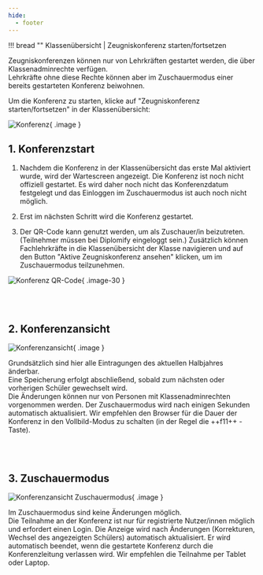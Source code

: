 ```yaml
---
hide:
  - footer
---
```


!!! bread ""
    Klassenübersicht | Zeugniskonferenz starten/fortsetzen

<!-- ![Konferenz](../../img/02_Schritt_für_Schritt/konferenz.png){ .img-head } -->

Zeugniskonferenzen können nur von Lehrkräften gestartet werden, die über Klassenadminrechte verfügen. <br>
Lehrkräfte ohne diese Rechte können aber im Zuschauermodus einer bereits gestarteten Konferenz beiwohnen.


Um die Konferenz zu starten, klicke auf "Zeugniskonferenz starten/fortsetzen" in der Klassenübersicht:<br>

![Konferenz](../../img/02_Schritt_für_Schritt/konferenz_starten.png){ .image }


## 1. Konferenzstart
1. Nachdem die Konferenz in der Klassenübersicht das erste Mal aktiviert wurde, wird der Wartescreen angezeigt. Die Konferenz ist noch nicht offiziell gestartet. Es wird daher noch nicht das Konferenzdatum festgelegt und das Einloggen im Zuschauermodus ist auch noch nicht möglich.

2. Erst im nächsten Schritt wird die Konferenz gestartet.

3. Der QR-Code kann genutzt werden, um als Zuschauer/in beizutreten. (Teilnehmer müssen bei Diplomify eingeloggt sein.) Zusätzlich können Fachlehrkräfte in die Klassenübersicht der Klasse navigieren und auf den Button "Aktive Zeugniskonferenz ansehen" klicken, um im Zuschauermodus teilzunehmen.

![Konferenz QR-Code](../../img/02_Schritt_für_Schritt/konferenz_qr.png){ .image-30 }

<br>
<br>

## 2. Konferenzansicht 
![Konferenzansicht](../../img/02_Schritt_für_Schritt/konferenz_view.png){ .image }

Grundsätzlich sind hier alle Eintragungen des aktuellen Halbjahres änderbar. <br>
Eine Speicherung erfolgt abschließend, sobald zum nächsten oder vorherigen Schüler gewechselt wird.<br>
Die Änderungen können nur von Personen mit Klassenadminrechten vorgenommen werden. Der Zuschauermodus wird nach einigen Sekunden automatisch aktualisiert.
Wir empfehlen den Browser für die Dauer der Konferenz in den Vollbild-Modus zu schalten (in der Regel die ++f11++ - Taste).  

<br>
<br>

## 3. Zuschauermodus 
![Konferenzansicht Zuschauermodus](../../img/02_Schritt_für_Schritt/konferenz_participant.png){ .image }

Im Zuschauermodus sind keine Änderungen möglich. <br>
Die Teilnahme an der Konferenz ist nur für registrierte Nutzer/innen möglich und erfordert einen Login.
Die Anzeige wird nach Änderungen (Korrekturen, Wechsel des angezeigten Schülers) automatisch aktualisiert.
Er wird automatisch beendet, wenn die gestartete Konferenz durch die Konferenzleitung verlassen wird.
Wir empfehlen die Teilnahme per Tablet oder Laptop.
